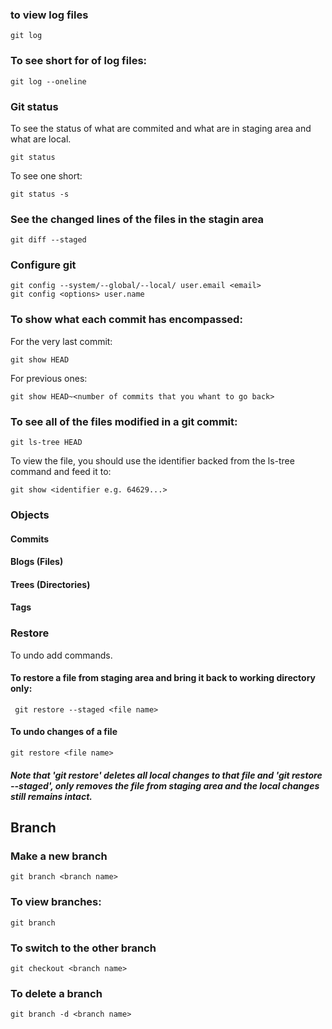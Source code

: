 ### to view log files
```
git log
```
### To see short for of log files:
```
git log --oneline
```
### Git status
To see the status of what are commited and what are in staging area and what are local.
```
git status
```
To see one short:
```
git status -s
```
### See the changed lines of the files in the stagin area 
```
git diff --staged
```
### Configure git
```
git config --system/--global/--local/ user.email <email>
git config <options> user.name
```
### To show what each commit has encompassed:
For the very last commit:
```
git show HEAD
```
For previous ones:
```
git show HEAD~<number of commits that you whant to go back>
```
### To see all of the files modified in a git commit:
```
git ls-tree HEAD
```
To view the file, you should use the identifier backed from the ls-tree command and feed it to:
```
git show <identifier e.g. 64629...>
```
### Objects 

#### Commits
#### Blogs (Files)
#### Trees (Directories)
#### Tags

### Restore
To undo add commands.
#### To restore a file from staging area and bring it back to working directory only:
```
 git restore --staged <file name>
```
#### To undo changes of a file
```
git restore <file name>
```
##### Note that 'git restore' deletes all local changes to that file and 'git restore --staged', only removes the file from staging area and the local changes still remains intact.
## Branch
### Make a new branch
```
git branch <branch name>
```
### To view branches:
```
git branch
```
### To switch to the other branch
```
git checkout <branch name>
```
### To delete a branch
```
git branch -d <branch name>
```
